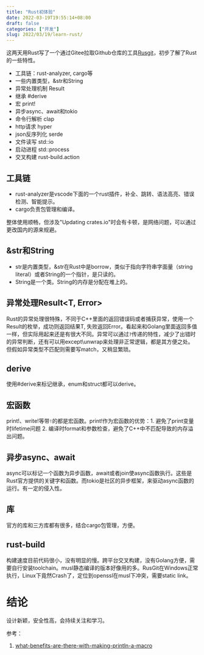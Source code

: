 ```yaml
---
title: "Rust初体验"
date: 2022-03-19T19:55:14+08:00
draft: false
categories: ["开发"]
slug: 2022/03/19/learn-rust/
---
```


这两天用Rust写了一个通过Gitee拉取Github仓库的工具[Rusgit][1]，初步了解了Rust的一些特性。

* 工具链：rust-analyzer, cargo等
* 一些内置类型，&str和String
* 异常处理机制 Result<T>
* 继承 #derive
* 宏 print!
* 异步async、await和tokio
* 命令行解析 clap
* http请求 hyper
* json反序列化 serde
* 文件读写 std::io
* 启动进程 std::process
* 交叉构建 rust-build.action


## 工具链

* rust-analyzer是vscode下面的一个rust插件，补全、跳转、语法高亮、错误检测、智能提示。
* cargo负责包管理和编译。

整体使用顺畅，但涉及"Updating crates.io"时会有卡顿，是网络问题，可以通过更改国内的源来规避。

## &str和String 

* str是内置类型，&str在Rust中是borrow，类似于指向字符串字面量（string literal）或者String的一个指针，是只读的。
* String是一个类。String的内存是分配在堆上的。

## 异常处理Result<T, Error>

Rust的异常处理很特殊，不同于C++里面的返回错误码或者捕获异常，使用一个Result的枚举，成功则返回结果T, 失败返回Error。看起来和Golang里面返回多值一样，但实际用起来还是有很大不同。异常可以通过`?`传递的特性，减少了出错时的异常判断，还有可以用except\unwrap来处理非正常逻辑，都是其方便之处。但假如异常类型不匹配则需要写match，又稍显繁琐。

## derive

使用#derive来标记继承，enum和struct都可以derive。

## 宏函数
print!、write!等带`!`的都是宏函数。print!作为宏函数的优势：1. 避免了print变量时lifetime问题 2. 编译时format和参数检查，避免了C++中不匹配导致的内存溢出问题。

## 异步async、await

async可以标记一个函数为异步函数，await或者join使async函数执行。这些是Rust官方提供的关键字和函数。而tokio是社区的异步框架，来驱动async函数的运行。有一定的侵入性。

## 库

官方的库和三方库都有很多，结合cargo包管理，方便。

## rust-build

构建速度目前代码很小，没有明显的慢。跨平台交叉构建，没有Golang方便，需要自行安装toolchain。musl静态编译的版本好像用的多。RusGit在Windows正常执行，Linux下竟然Crash了，定位到openssl在musl下冲突，需要static link。


# 结论

设计新颖，安全性高，会持续关注和学习。

参考：
1. [what-benefits-are-there-with-making-println-a-macro][2]

[1]: https://github.com/xbugliu/rusgit
[2]: https://stackoverflow.com/questions/67509637/what-benefits-are-there-with-making-println-a-macro
